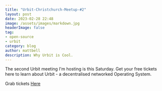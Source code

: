 ```yaml
---
title: "Urbit-Christchurch-Meetup-#2"
layout: post
date: 2023-02-28 22:48
image: /assets/images/markdown.jpg
headerImage: false
tag:
- open-source
- urbit
category: blog
author: mattbell
description: Why Urbit is Cool.
---
```




The second Urbit meeting I'm hosting is this Saturday.  Get your free tickets here to learn about Urbit - a decentralised networked Operating System.


Grab tickets [Here](https://www.eventbrite.com/e/urbit-christchurch-tickets-444362449047)

